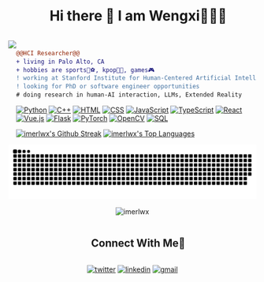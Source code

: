 <!--
**imerlwx/imerlwx** is a ✨ _special_ ✨ repository because its `README.md` (this file) appears on your GitHub profile.
### Hi there 👋 I am Wengxi👨🏻‍💻
Here are some ideas to get you started:

- 🔭 I’m currently working on ...
- 🌱 I’m currently learning ...
- 👯 I’m looking to collaborate on ...
- 🤔 I’m looking for help with ...
- 💬 Ask me about ...
- 📫 How to reach me: ...
- 😄 Pronouns: ...
- ⚡ Fun fact: ...
-->

<div id="user-content-toc">
  <ul align="center">
    <summary><h1 style="display: inline-block">Hi there 👋 I am Wengxi👨🏻‍💻</h1></summary>
  </ul>
</div>

<img align="left" height="200" src="https://media.giphy.com/media/ao9DUiTKH60XS/giphy.gif"/>

```diff

@@HCI Researcher@@
+ living in Palo Alto, CA
+ hobbies are sports🏀⚽️, kpop💃🏻, games🎮
! working at Stanford Institute for Human-Centered Artificial Intelligence
! looking for PhD or software engineer opportunities 
# doing research in human-AI interaction, LLMs, Extended Reality
```

<a href="#"><img alt="Python" src="https://img.shields.io/badge/Python-3776AB?logo=python&logoColor=fff&style=flat"></a>
<a href="#"><img alt="C++" src="https://img.shields.io/badge/C%2B%2B-00599C?logo=cplusplus&logoColor=fff&style=flat"></a>
<a href="#"><img alt="HTML" src="https://img.shields.io/badge/HTML5-E34F26?logo=html5&logoColor=fff&style=flat"></a>
<a href="#"><img alt="CSS" src="https://img.shields.io/badge/CSS3-1572B6?logo=css3&logoColor=fff&style=flat"></a>
<a href="https://www.javascript.com/"><img alt="JavaScript" src="https://img.shields.io/badge/JavaScript-F7DF1E?logo=javascript&logoColor=000&style=flat"></a>
<a href="#"><img alt="TypeScript" src="https://img.shields.io/badge/typescript-%23007ACC.svg?style=for-the-badge&logo=typescript&logoColor=white&style=flat"></a>
<a href="#"><img alt="React" src="https://img.shields.io/badge/react-%2320232a.svg?style=for-the-badge&logo=react&logoColor=%2361DAFB&style=flat"></a>
<a href="#"><img alt="Vue.js" src="https://img.shields.io/badge/vuejs-%2335495e.svg?style=for-the-badge&logo=vuedotjs&logoColor=%234FC08D&style=flat"></a>
<a href="#"><img alt="Flask" src="https://img.shields.io/badge/flask-%23000.svg?style=for-the-badge&logo=flask&logoColor=white&style=flat"></a>
<a href="#"><img alt="PyTorch" src="https://img.shields.io/badge/PyTorch-%23EE4C2C.svg?style=for-the-badge&logo=PyTorch&logoColor=white&style=flat"></a>
<a href="#"><img alt="OpenCV" src="https://img.shields.io/badge/opencv-%23white.svg?style=for-the-badge&logo=opencv&logoColor=white&style=flat"></a>
<a href="#"><img alt="SQL" src="https://custom-icon-badges.demolab.com/badge/SQL-025E8C.svg?logo=database&logoColor=white"></a>

<p>
<a href="#"><img alt="imerlwx's Github Streak" src="https://streak-stats.demolab.com?user=imerlwx&theme=transparent&hide_border=true&mode=weekly&card_width=400&ring=EB6A75&fire=EB6A75&currStreakNum=50EBE8&sideLabels=EB6A75&sideNums=50EBE8&currStreakLabel=50EBE8" height="192px"/></a>
<a href="#"><img alt="imerlwx's Top Languages" src="https://github-readme-stats-vibrantfix.vercel.app/api/top-langs?username=imerlwx&langs_count=8&layout=compact&theme=transparent&hide_border=true&bg_color=00000000&title_color=EB6A75&icon_color=F8D866&hide=Jupyter%20Notebook,Roff" height="192px"/></a>
</p>

<!--- snake -->
<div align="center">
  <img  src="https://github.com/1999AZZAR/1999AZZAR/blob/main/resources/img/grid-snake.svg"
       alt="snake" /></a>
</div>

<p align="center"> <img src="https://profile-counter.glitch.me/{imerlwx}/count.svg" alt="imerlwx" /> </p>

<!-- Connect with me -->
<!--h2 without bottom border-->
<div id="user-content-toc">
  <ul align="center">
    <summary><h2 style="display: inline-block">Connect With Me🤝</h2></summary>
  </ul>
</div>
<p align="center">
<a href="https://twitter.com/LiWengxi" target="blank"><img alt="twitter" src="https://img.shields.io/badge/Twitter-%231DA1F2.svg?style=for-the-badge&logo=Twitter&logoColor=white&style=flat"></a>
<a href="www.linkedin.com/in/wengxi-li" target="blank"><img alt="linkedin" src="https://img.shields.io/badge/linkedin-%230077B5.svg?style=for-the-badge&logo=linkedin&logoColor=white&style=flat"></a>
<a href="wengxili@umich.edu" target="blank"><img alt="gmail" src="https://img.shields.io/badge/Gmail-D14836?style=for-the-badge&logo=gmail&logoColor=white&style=flat"></a>
</p>
<br>
